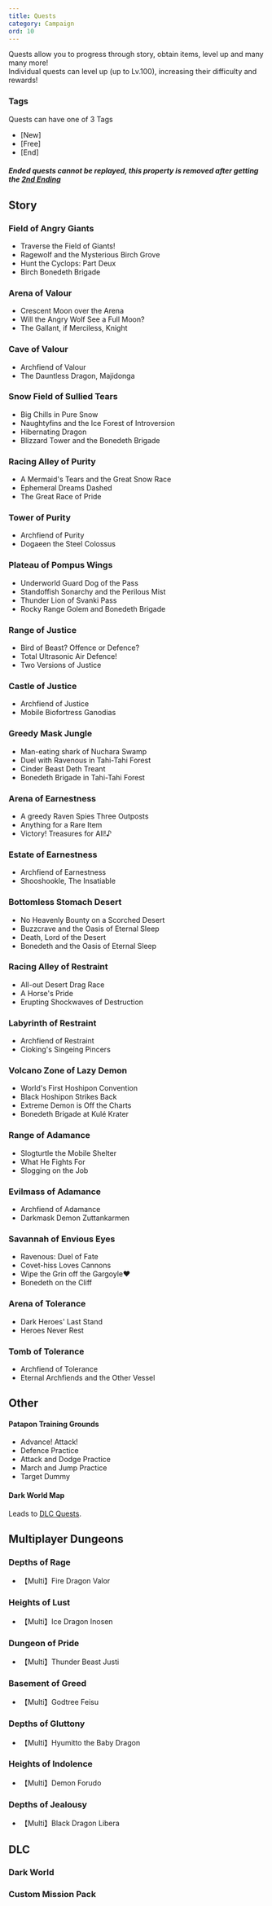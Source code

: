 ```yaml
---
title: Quests
category: Campaign
ord: 10
---
```

Quests allow you to progress through story, obtain items, level up and many many more!<br>
Individual quests can level up (up to Lv.100), increasing their difficulty and rewards!<br>
<section id="tags">

### Tags
Quests can have one of 3 Tags
- [New]
- [Free]
- [End]
##### Ended quests cannot be replayed, this property is removed after getting the [2nd Ending](./endings#bonus-3)
</section>
<section id="story">

## Story
### Field of Angry Giants
- Traverse the Field of Giants!
- Ragewolf and the Mysterious Birch Grove
- Hunt the Cyclops: Part Deux
- Birch Bonedeth Brigade
### Arena of Valour
- Crescent Moon over the Arena
- Will the Angry Wolf See a Full Moon?
- The Gallant, if Merciless, Knight
### Cave of Valour
- Archfiend of Valour
- The Dauntless Dragon, Majidonga
### Snow Field of Sullied Tears
- Big Chills in Pure Snow
- Naughtyfins and the Ice Forest of Introversion
- Hibernating Dragon
- Blizzard Tower and the Bonedeth Brigade
### Racing Alley of Purity
- A Mermaid's Tears and the Great Snow Race
- Ephemeral Dreams Dashed
- The Great Race of Pride
### Tower of Purity
- Archfiend of Purity
- Dogaeen the Steel Colossus
### Plateau of Pompus Wings
- Underworld Guard Dog of the Pass
- Standoffish Sonarchy and the Perilous Mist
- Thunder Lion of Svanki Pass
- Rocky Range Golem and Bonedeth Brigade
### Range of Justice
- Bird of Beast? Offence or Defence?
- Total Ultrasonic Air Defence!
- Two Versions of Justice
### Castle of Justice
- Archfiend of Justice
- Mobile Biofortress Ganodias
### Greedy Mask Jungle
- Man-eating shark of Nuchara Swamp
- Duel with Ravenous in Tahi-Tahi Forest
- Cinder Beast Deth Treant
- Bonedeth Brigade in Tahi-Tahi Forest
### Arena of Earnestness
- A greedy Raven Spies Three Outposts
- Anything for a Rare Item
- Victory! Treasures for All!♪
### Estate of Earnestness
- Archfiend of Earnestness
- Shooshookle, The Insatiable
### Bottomless Stomach Desert
- No Heavenly Bounty on a Scorched Desert
- Buzzcrave and the Oasis of Eternal Sleep
- Death, Lord of the Desert
- Bonedeth and the Oasis of Eternal Sleep
### Racing Alley of Restraint
- All-out Desert Drag Race
- A Horse's Pride
- Erupting Shockwaves of Destruction
### Labyrinth of Restraint
- Archfiend of Restraint
- Cioking's Singeing Pincers
### Volcano Zone of Lazy Demon
- World's First Hoshipon Convention
- Black Hoshipon Strikes Back
- Extreme Demon is Off the Charts
- Bonedeth Brigade at Kulé Krater
### Range of Adamance
- Slogturtle the Mobile Shelter
- What He Fights For
- Slogging on the Job
### Evilmass of Adamance
- Archfiend of Adamance
- Darkmask Demon Zuttankarmen
### Savannah of Envious Eyes
- Ravenous: Duel of Fate
- Covet-hiss Loves Cannons
- Wipe the Grin off the Gargoyle❤
- Bonedeth on the Cliff
### Arena of Tolerance
- Dark Heroes' Last Stand
- Heroes Never Rest
### Tomb of Tolerance
- Archfiend of Tolerance
- Eternal Archfiends and the Other Vessel
</section>
<section id="other">

## Other
#### Patapon Training Grounds
- Advance! Attack!
- Defence Practice
- Attack and Dodge Practice
- March and Jump Practice
- Target Dummy
#### Dark World Map
Leads to [DLC Quests](#dlc).
</section>
<section id="multiplayer-dungeons">

## Multiplayer Dungeons
<section id="depths-of-rage">

### Depths of Rage
- 【Multi】Fire Dragon Valor
</section>
<section id="heights-of-lust">

### Heights of Lust
- 【Multi】Ice Dragon Inosen
</section>
<section id="dungeon-of-pride">

### Dungeon of Pride
- 【Multi】Thunder Beast Justi
</section>
<section id="basement-of-greed">

### Basement of Greed
- 【Multi】Godtree Feisu
</section>
<section id="depths-of-gluttony">

### Depths of Gluttony
- 【Multi】Hyumitto the Baby Dragon
</section>
<section id="heights-of-indolence">

### Heights of Indolence
- 【Multi】Demon Forudo
</section>
<section id="depeths-of-jealousy">

### Depths of Jealousy
- 【Multi】Black Dragon Libera
</section>
</section>
<section id="dlc">

## DLC

### Dark World
### Custom Mission Pack
</section>